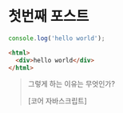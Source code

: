 # 첫번째 포스트

```javascript
console.log('hello world');
```

```html
<html>
  <div>hello world</div>
</html>
```

> 그렇게 하는 이유는 무엇인가?
>
> [코어 자바스크립트]
